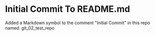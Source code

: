 # Initial Commit To README.md

  Added a Markdown symbol to the comment "Initial Commit" in 
  this repo named: git_02_test_repo